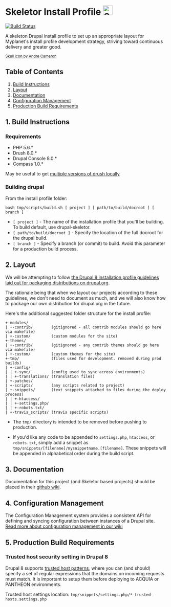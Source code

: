 # Skeletor Install Profile <img  height="30px" width="30px" src="https://cdn.rawgit.com/wiki/myplanetdigital/drupal-skeletor/images/noun_131083_cc.svg" alt="Skeletor"> 

[![Build Status](https://travis-ci.org/myplanetdigital/drupal-skeletor.svg?branch=8.x)](https://travis-ci.org/myplanetdigital/drupal-skeletor)

A skeleton Drupal install profile to set up an appropriate layout for Myplanet's install profile development strategy, striving toward continuous delivery and greater good.

<small>[Skull icon by Andre Cameron](https://thenounproject.com/CrocodileJock/collection/skulls/?oq=skull&cidx=0&i=131083)</small>

## Table of Contents

1. [Build Instructions](#1-build-instructions)
2. [Layout](#2-layout)
3. [Documentation](#3-documentation)
4. [Configuration Management](#4-configuration-management)
5. [Production Build Requirements](#5-production-build-requirements)

## 1. Build Instructions

### Requirements

* PHP 5.6.*
* Drush 8.0.*
* Drupal Console 8.0.*
* Compass 1.0.*

May be useful to get [multiple versions of drush locally](https://www.lullabot.com/articles/switching-drush-versions)

### Building drupal

From the install profile folder:

`bash tmp/scripts/build.sh [ project ] [ path/to/build/docroot ] [ branch ]`

* `[ project ]` - The name of the installation profile that you'll be building. To build default, use drupal-skeletor.
* `[ path/to/build/docroot ]` - Specify the location of the full docroot for the drupal build.
* `[ branch ]` - Specify a branch (or commit) to build. Avoid this parameter for a production build process.

## 2. Layout

We will be attempting to follow [the Drupal 8 installation profile guidelines laid out for 
packaging distributions on drupal.org](https://www.drupal.org/node/2210443).

The rationale being that when we layout our projects according to these
guidelines, we don't need to document as much, and we will also know how
to package our own distribution for drupal.org in the future.

Here's the additional suggested folder structure for the install profile:

    +-modules/
    | +-contrib/        (gitignored - all contrib modules should go here via makefile)
    | +-custom/         (custom modules for the site)
    +-themes/
    | +-contrib/        (gitignored - any contrib themes should go here via makefile)
    | +-custom/         (custom themes for the site)
    +-tmp/              (files used for development. removed during prod builds)
    | +-config/         
    | | +-sync/         (config used to sync across environments)
    | | +-translations/ (translation files)
    | +-patches/
    | +-scripts/        (any scripts related to project)
    | +-snippets/       (text snippets attached to files during the deploy process)
    | | +-htaccess/
    | | +-settings.php/
    | | +-robots.txt/
    | +-travis_scripts/ (travis specific scripts)

* The `tmp/` directory is intended to be removed before pushing to production.

* If you'd like any code to be appended to `settings.php`, `htaccess`, or `robots.txt`, simply add a
snippet as `tmp/snippets/[filename]/mysnippetname.[filename]`. These snippets will be appended in alphabetical order during the build script.

## 3. Documentation

Documentation for this project (and Skeletor based projects) should be placed in their [github
wiki](/wiki).

## 4. Configuration Management

The Configuration Management system provides a consistent API for defining and 
syncing configuration between instances of a Drupal site. [Read more about 
configuration management in our wiki](https://github.com/myplanetdigital/drupal-skeletor/wiki/Setup-&-Working-with-Configuration-Management)

## 5. Production Build Requirements

### Trusted host security setting in Drupal 8

Drupal 8 supports [trusted host patterns](https://www.drupal.org/node/2410395), where you can (and should) 
specify a set of regular expressions that the domains on incoming requests must match. 
It is important to setup them before deploying to ACQUIA or PANTHEON environments.

Trusted host settings location: `tmp/snippets/settings.php/*-trusted-hosts.settings.php` 


